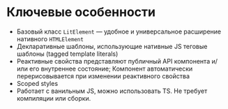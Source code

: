 # Ключевые особенности

* Базовый класс `LitElement` — удобное и универсальное расширение нативного `HTMLElement`
* Декларативные шаблоны, использующие нативные JS теговые шаблоны (tagged template literals)
* Реактивные свойства представляют публичный API компонента и/или его внутреннее состояние; Компонент автоматически перерисовывается при изменении реактивного свойства
* Scoped styles
* Работает с ванильным JS, можно использовать TS. Не требует компиляции или сборки.
